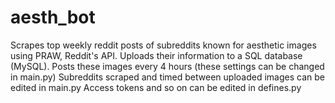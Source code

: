 # aesth_bot
Scrapes top weekly reddit posts of subreddits known for aesthetic images using PRAW, Reddit's API.
Uploads their information to a SQL database (MySQL).
Posts these images every 4 hours (these settings can be changed in main.py)
Subreddits scraped and timed between uploaded images can be edited in main.py
Access tokens and so on can be edited in defines.py

